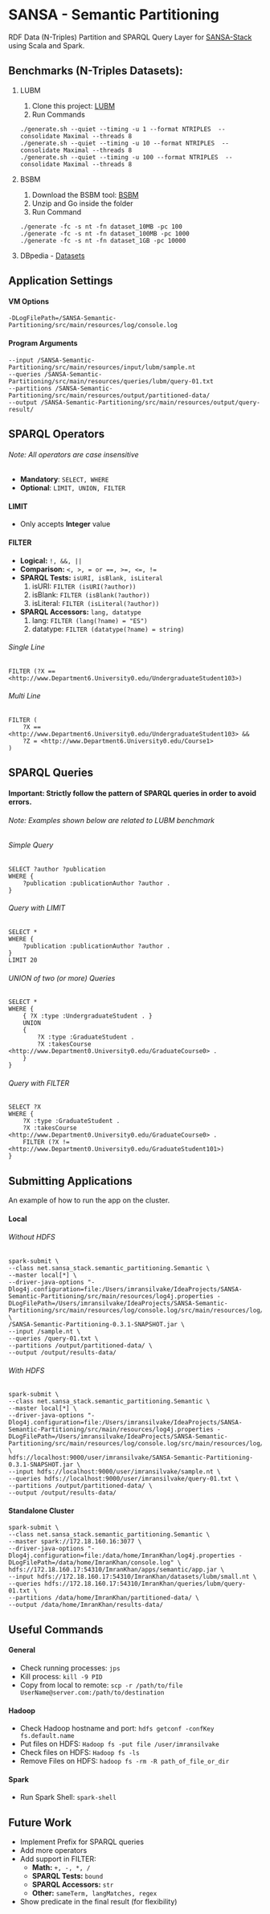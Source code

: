 # SANSA - Semantic Partitioning
RDF Data (N-Triples) Partition and SPARQL Query Layer for [SANSA-Stack](https://github.com/SANSA-Stack) using Scala and Spark.


##  Benchmarks (N-Triples Datasets): 

1. LUBM
    1. Clone this project: [LUBM](https://github.com/rvesse/lubm-uba)
    2. Run Commands
    ```
    ./generate.sh --quiet --timing -u 1 --format NTRIPLES  --consolidate Maximal --threads 8
    ./generate.sh --quiet --timing -u 10 --format NTRIPLES  --consolidate Maximal --threads 8
    ./generate.sh --quiet --timing -u 100 --format NTRIPLES  --consolidate Maximal --threads 8
    ```

2. BSBM
    1. Download the BSBM tool: [BSBM](https://sourceforge.net/projects/bsbmtools/files/bsbmtools/bsbmtools-0.2/bsbmtools-v0.2.zip/download)
    2. Unzip and Go inside the folder
    3. Run Command
    ```
    ./generate -fc -s nt -fn dataset_10MB -pc 100
    ./generate -fc -s nt -fn dataset_100MB -pc 1000
    ./generate -fc -s nt -fn dataset_1GB -pc 10000
    ```
3. DBpedia - [Datasets](http://benchmark.dbpedia.org/)


## Application Settings

#### VM Options
```
-DLogFilePath=/SANSA-Semantic-Partitioning/src/main/resources/log/console.log
```

#### Program Arguments
```
--input /SANSA-Semantic-Partitioning/src/main/resources/input/lubm/sample.nt
--queries /SANSA-Semantic-Partitioning/src/main/resources/queries/lubm/query-01.txt
--partitions /SANSA-Semantic-Partitioning/src/main/resources/output/partitioned-data/
--output /SANSA-Semantic-Partitioning/src/main/resources/output/query-result/
```


## SPARQL Operators
###### Note: All operators are case insensitive
 - **Mandatory**: ```SELECT, WHERE```
 - **Optional**: ```LIMIT, UNION, FILTER```

#### LIMIT
 - Only accepts **Integer** value

#### FILTER
 - **Logical:** ```!, &&, ||```
 - **Comparison:** ```<, >, = or ==, >=, <=, !=```
 - **SPARQL Tests:** ```isURI, isBlank, isLiteral```
    1. isURI: ```FILTER (isURI(?author))```
    2. isBlank: ```FILTER (isBlank(?author))```
    3. isLiteral: ```FILTER (isLiteral(?author))```
 - **SPARQL Accessors:** ```lang, datatype```
    1. lang: ```FILTER (lang(?name) = "ES")```
    2. datatype: ```FILTER (datatype(?name) = string)```

###### Single Line
```    
FILTER (?X == <http://www.Department6.University0.edu/UndergraduateStudent103>)
```
    
###### Multi Line
```    
FILTER (
    ?X == <http://www.Department6.University0.edu/UndergraduateStudent103> &&
    ?Z = <http://www.Department6.University0.edu/Course1>
)
```


## SPARQL Queries
#### Important: Strictly follow the pattern of SPARQL queries in order to avoid errors.
###### Note: Examples shown below are related to LUBM benchmark


###### Simple Query
```
SELECT ?author ?publication
WHERE {
	?publication :publicationAuthor ?author .
}
```

###### Query with LIMIT
```
SELECT *
WHERE {
	?publication :publicationAuthor ?author .
}
LIMIT 20
```

###### UNION of two (or more) Queries
```
SELECT *
WHERE {
    { ?X :type :UndergraduateStudent . }
    UNION
    {
        ?X :type :GraduateStudent .
        ?X :takesCourse <http://www.Department0.University0.edu/GraduateCourse0> .
    }
}
```

###### Query with FILTER
```
SELECT ?X
WHERE {
    ?X :type :GraduateStudent .
    ?X :takesCourse <http://www.Department0.University0.edu/GraduateCourse0> .
    FILTER (?X != <http://www.Department0.University0.edu/GraduateStudent101>)
}
```


## Submitting Applications
An example of how to run the app on the cluster.

#### Local
###### Without HDFS
```
spark-submit \
--class net.sansa_stack.semantic_partitioning.Semantic \
--master local[*] \
--driver-java-options "-Dlog4j.configuration=file:/Users/imransilvake/IdeaProjects/SANSA-Semantic-Partitioning/src/main/resources/log4j.properties -DLogFilePath=/Users/imransilvake/IdeaProjects/SANSA-Semantic-Partitioning/src/main/resources/log/console.log/src/main/resources/log/console.log" \
/SANSA-Semantic-Partitioning-0.3.1-SNAPSHOT.jar \
--input /sample.nt \
--queries /query-01.txt \
--partitions /output/partitioned-data/ \
--output /output/results-data/
```

###### With HDFS
```
spark-submit \
--class net.sansa_stack.semantic_partitioning.Semantic \
--master local[*] \
--driver-java-options "-Dlog4j.configuration=file:/Users/imransilvake/IdeaProjects/SANSA-Semantic-Partitioning/src/main/resources/log4j.properties -DLogFilePath=/Users/imransilvake/IdeaProjects/SANSA-Semantic-Partitioning/src/main/resources/log/console.log/src/main/resources/log/console.log" \
hdfs://localhost:9000/user/imransilvake/SANSA-Semantic-Partitioning-0.3.1-SNAPSHOT.jar \
--input hdfs://localhost:9000/user/imransilvake/sample.nt \
--queries hdfs://localhost:9000/user/imransilvake/query-01.txt \
--partitions /output/partitioned-data/ \
--output /output/results-data/
```

#### Standalone Cluster
```
spark-submit \
--class net.sansa_stack.semantic_partitioning.Semantic \
--master spark://172.18.160.16:3077 \
--driver-java-options "-Dlog4j.configuration=file:/data/home/ImranKhan/log4j.properties -DLogFilePath=/data/home/ImranKhan/console.log" \
hdfs://172.18.160.17:54310/ImranKhan/apps/semantic/app.jar \
--input hdfs://172.18.160.17:54310/ImranKhan/datasets/lubm/small.nt \
--queries hdfs://172.18.160.17:54310/ImranKhan/queries/lubm/query-01.txt \
--partitions /data/home/ImranKhan/partitioned-data/ \
--output /data/home/ImranKhan/results-data/
```


## Useful Commands

#### General
- Check running processes: `jps`
- Kill process: `kill -9 PID`
- Copy from local to remote: `scp -r /path/to/file UserName@server.com:/path/to/destination`

#### Hadoop
- Check Hadoop hostname and port: `hdfs getconf -confKey fs.default.name`
- Put files on HDFS: `Hadoop fs -put file /user/imransilvake`
- Check files on HDFS: `Hadoop fs -ls`
- Remove Files on HDFS: `hadoop fs -rm -R path_of_file_or_dir`

#### Spark
- Run Spark Shell: `spark-shell`


## Future Work
 - Implement Prefix for SPARQL queries
 - Add more operators
 - Add support in FILTER: 
    - **Math:** ```+, -, *, /```
    - **SPARQL Tests:** ```bound```
    - **SPARQL Accessors:** ```str```
    - **Other:** ```sameTerm, langMatches, regex```
 - Show predicate in the final result (for flexibility)
